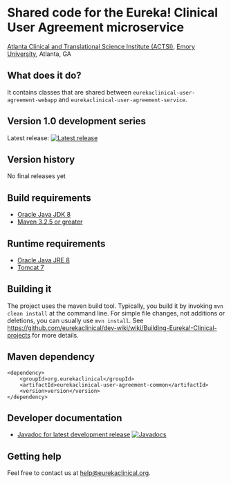 # Shared code for the Eureka! Clinical User Agreement microservice
[Atlanta Clinical and Translational Science Institute (ACTSI)](http://www.actsi.org), [Emory University](http://www.emory.edu), Atlanta, GA

## What does it do?
It contains classes that are shared between `eurekaclinical-user-agreement-webapp` and `eurekaclinical-user-agreement-service`.

## Version 1.0 development series
Latest release: [![Latest release](https://maven-badges.herokuapp.com/maven-central/org.eurekaclinical/eurekaclinical-user-agreement-common/badge.svg)](https://maven-badges.herokuapp.com/maven-central/org.eurekaclinical/eurekaclinical-user-agreement-common)

## Version history
No final releases yet

## Build requirements
* [Oracle Java JDK 8](http://www.oracle.com/technetwork/java/javase/overview/index.html)
* [Maven 3.2.5 or greater](https://maven.apache.org)

## Runtime requirements
* [Oracle Java JRE 8](http://www.oracle.com/technetwork/java/javase/overview/index.html)
* [Tomcat 7](https://tomcat.apache.org)

## Building it
The project uses the maven build tool. Typically, you build it by invoking `mvn clean install` at the command line. For simple file changes, not additions or deletions, you can usually use `mvn install`. See https://github.com/eurekaclinical/dev-wiki/wiki/Building-Eureka!-Clinical-projects for more details.

## Maven dependency
```
<dependency>
    <groupId>org.eurekaclinical</groupId>
    <artifactId>eurekaclinical-user-agreement-common</artifactId>
    <version>version</version>
</dependency>
```

## Developer documentation
* [Javadoc for latest development release](http://javadoc.io/doc/org.eurekaclinical/eurekaclinical-user-agreement-common) [![Javadocs](http://javadoc.io/badge/org.eurekaclinical/eurekaclinical-user-agreement-common.svg)](http://javadoc.io/doc/org.eurekaclinical/eurekaclinical-user-agreement-common)

## Getting help
Feel free to contact us at help@eurekaclinical.org.

